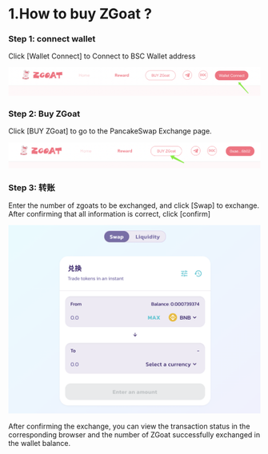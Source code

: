 # 1.How to buy ZGoat ?

### Step 1: connect wallet

Click \[Wallet Connect\] to Connect to BSC Wallet address

![](../../.gitbook/assets/ru-he-gou-mai-zgoat1.png)

### Step 2: Buy ZGoat

Click \[BUY ZGoat\] to go to the PancakeSwap Exchange page.

![](../../.gitbook/assets/ru-he-gou-mai-zgoat2.png)

### Step 3: 转账

Enter the number of zgoats to be exchanged, and click \[Swap\] to exchange. After confirming that all information is correct, click \[confirm\]

![](../../.gitbook/assets/ru-he-gou-mai-zgoat3.png)

After confirming the exchange, you can view the transaction status in the corresponding browser and the number of ZGoat successfully exchanged in the wallet balance.

